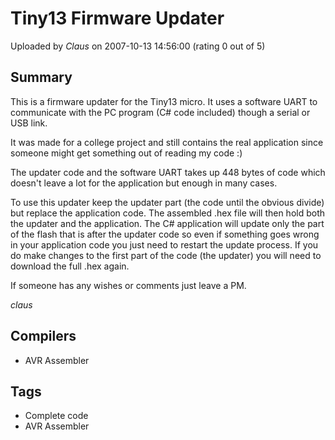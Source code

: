 # Tiny13 Firmware Updater

Uploaded by *Claus* on 2007-10-13 14:56:00 (rating 0 out of 5)

## Summary

This is a firmware updater for the Tiny13 micro. It uses a software UART to communicate with the PC program (C# code included) though a serial or USB link.


It was made for a college project and still contains the real application since someone might get something out of reading my code :)


The updater code and the software UART takes up 448 bytes of code which doesn't leave a lot for the application but enough in many cases.


To use this updater keep the updater part (the code until the obvious divide) but replace the application code. The assembled .hex file will then hold both the updater and the application. The C# application will update only the part of the flash that is after the updater code so even if something goes wrong in your application code you just need to restart the update process. If you do make changes to the first part of the code (the updater) you will need to download the full .hex again.


If someone has any wishes or comments just leave a PM.


*claus*

## Compilers

- AVR Assembler

## Tags

- Complete code
- AVR Assembler
